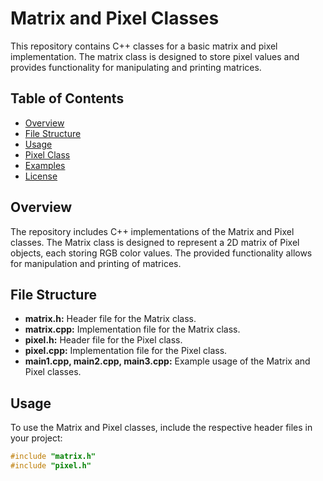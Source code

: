 # Matrix and Pixel Classes

This repository contains C++ classes for a basic matrix and pixel implementation. The matrix class is designed to store pixel values and provides functionality for manipulating and printing matrices.

## Table of Contents

- [Overview](#overview)
- [File Structure](#file-structure)
- [Usage](#usage)
- [Pixel Class](#pixel-class)
- [Examples](#examples)
- [License](#license)

## Overview

The repository includes C++ implementations of the Matrix and Pixel classes. The Matrix class is designed to represent a 2D matrix of Pixel objects, each storing RGB color values. The provided functionality allows for manipulation and printing of matrices.

## File Structure

- **matrix.h:** Header file for the Matrix class.
- **matrix.cpp:** Implementation file for the Matrix class.
- **pixel.h:** Header file for the Pixel class.
- **pixel.cpp:** Implementation file for the Pixel class.
- **main1.cpp, main2.cpp, main3.cpp:** Example usage of the Matrix and Pixel classes.

## Usage

To use the Matrix and Pixel classes, include the respective header files in your project:

```cpp
#include "matrix.h"
#include "pixel.h"
